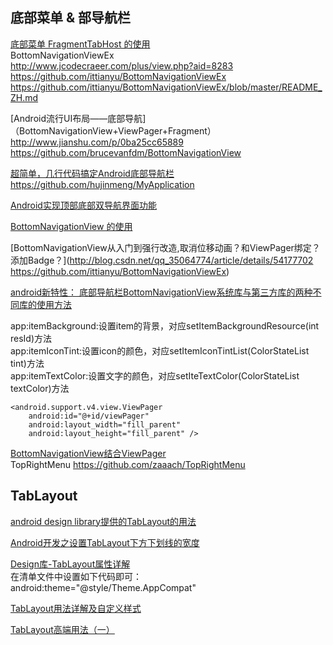底部菜单 & 部导航栏
---
[底部菜单 FragmentTabHost 的使用](http://www.cnblogs.com/changyinlu/p/5511932.html)  
BottomNavigationViewEx  
http://www.jcodecraeer.com/plus/view.php?aid=8283   
https://github.com/ittianyu/BottomNavigationViewEx  
https://github.com/ittianyu/BottomNavigationViewEx/blob/master/README_ZH.md  

[Android流行UI布局——底部导航]（BottomNavigationView+ViewPager+Fragment） 
http://www.jianshu.com/p/0ba25cc65889  
https://github.com/brucevanfdm/BottomNavigationView

[超简单，几行代码搞定Android底部导航栏](http://www.jianshu.com/p/ade8485a16be)  
https://github.com/hujinmeng/MyApplication

[Android实现顶部底部双导航界面功能](http://www.jb51.net/article/92143.htm)  

[BottomNavigationView 的使用](http://blog.csdn.net/wl9739/article/details/52875710)  

[BottomNavigationView从入门到强行改造,取消位移动画？和ViewPager绑定？添加Badge？](http://blog.csdn.net/qq_35064774/article/details/54177702 https://github.com/ittianyu/BottomNavigationViewEx)  

[android新特性： 底部导航栏BottomNavigationView系统库与第三方库的两种不同库的使用方法](http://blog.csdn.net/huangxiaoguo1/article/details/53842536)

app:itemBackground:设置item的背景，对应setItemBackgroundResource(int resId)方法  
app:itemIconTint:设置icon的颜色，对应setItemIconTintList(ColorStateList tint)方法  
app:itemTextColor:设置文字的颜色，对应setIteTextColor(ColorStateList textColor)方法  

    <android.support.v4.view.ViewPager
        android:id="@+id/viewPager"
        android:layout_width="fill_parent"
        android:layout_height="fill_parent" />    

[BottomNavigationView结合ViewPager](http://www.cnblogs.com/ganchuanpu/p/6920000.html)  
TopRightMenu https://github.com/zaaach/TopRightMenu  

TabLayout
---
[android design library提供的TabLayout的用法](http://www.jcodecraeer.com/a/anzhuokaifa/androidkaifa/2015/0731/3247.html)  

[Android开发之设置TabLayout下方下划线的宽度](http://blog.csdn.net/sheajin/article/details/59104205)  

[Design库-TabLayout属性详解](http://www.jianshu.com/p/2b2bb6be83a8)  
在清单文件中设置如下代码即可：
android:theme="@style/Theme.AppCompat"

[TabLayout用法详解及自定义样式](http://www.jb51.net/article/101912.htm)  

[TabLayout高端用法（一）](http://www.jianshu.com/p/be1e8a1da639?nomobile=yes)  

